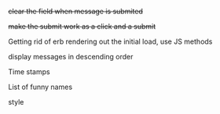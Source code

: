 ~~clear the field when message is submited~~

~~make the submit work as a click and a submit~~

Getting rid of erb rendering out the initial load, use JS methods

display messages in descending order

Time stamps

List of funny names

style
